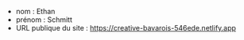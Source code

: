 - nom : Ethan 
- prénom : Schmitt
- URL publique du site : https://creative-bavarois-546ede.netlify.app
